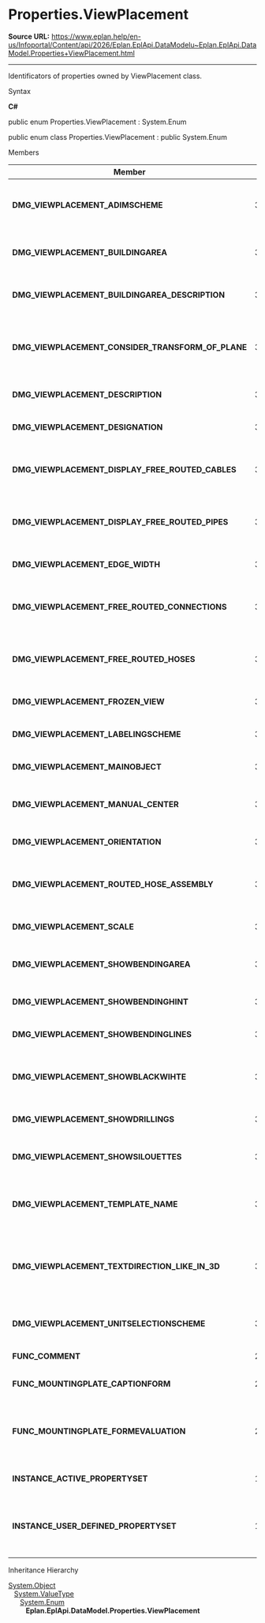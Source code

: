 # Properties.ViewPlacement

**Source URL:** https://www.eplan.help/en-us/Infoportal/Content/api/2026/Eplan.EplApi.DataModelu~Eplan.EplApi.DataModel.Properties+ViewPlacement.html

---

Identificators of properties owned by ViewPlacement class.

Syntax

**C#**



public enum Properties.ViewPlacement : System.Enum

public enum class Properties.ViewPlacement : public System.Enum


Members

| Member | Value | Description |
| --- | --- | --- |
| **DMG\_VIEWPLACEMENT\_ADIMSCHEME** | 36511 | Model view: Scheme for automatic dimensioning # 36511. |
| **DMG\_VIEWPLACEMENT\_BUILDINGAREA** | 36504 | Model view: Layout space name # 36504. |
| **DMG\_VIEWPLACEMENT\_BUILDINGAREA\_DESCRIPTION** | 36505 | Model view: Layout space description # 36505. |
| **DMG\_VIEWPLACEMENT\_CONSIDER\_TRANSFORM\_OF\_PLANE** | 36508 | Model view: Apply viewpoint to mounting surface # 36508. |
| **DMG\_VIEWPLACEMENT\_DESCRIPTION** | 36500 | Model view: Description # 36500. |
| **DMG\_VIEWPLACEMENT\_DESIGNATION** | 36503 | Model view: Name # 36503. |
| **DMG\_VIEWPLACEMENT\_DISPLAY\_FREE\_ROUTED\_CABLES** | 36515 | Model view: Display freely routed cables # 36515. |
| **DMG\_VIEWPLACEMENT\_DISPLAY\_FREE\_ROUTED\_PIPES** | 36523 | Model view: Display freely routed pipes # 36523. |
| **DMG\_VIEWPLACEMENT\_EDGE\_WIDTH** | 36524 | Model view: Edge width # 36524. |
| **DMG\_VIEWPLACEMENT\_FREE\_ROUTED\_CONNECTIONS** | 36516 | Model view: Display freely routed wires # 36516. |
| **DMG\_VIEWPLACEMENT\_FREE\_ROUTED\_HOSES** | 36518 | Model view: Display freely routed hoses # 36518. |
| **DMG\_VIEWPLACEMENT\_FROZEN\_VIEW** | 36502 | Model view: Frozen # 36502. |
| **DMG\_VIEWPLACEMENT\_LABELINGSCHEME** | 36507 | Model view: Item labeling # 36507. |
| **DMG\_VIEWPLACEMENT\_MAINOBJECT** | 36509 | Model view: Basic item # 36509. |
| **DMG\_VIEWPLACEMENT\_MANUAL\_CENTER** | 36501 | Model view: Manual displacement # 36501. |
| **DMG\_VIEWPLACEMENT\_ORIENTATION** | 36514 | Model view: Rotation # 36514. |
| **DMG\_VIEWPLACEMENT\_ROUTED\_HOSE\_ASSEMBLY** | 36517 | Model view: Display freely routed hose lines # 36517. |
| **DMG\_VIEWPLACEMENT\_SCALE** | 36510 | Model view: Scale # 36510. |
| **DMG\_VIEWPLACEMENT\_SHOWBENDINGAREA** | 36521 | Show bending extents # 36521. |
| **DMG\_VIEWPLACEMENT\_SHOWBENDINGHINT** | 36522 | Show bending note # 36522. |
| **DMG\_VIEWPLACEMENT\_SHOWBENDINGLINES** | 36520 | Show bending line # 36520. |
| **DMG\_VIEWPLACEMENT\_SHOWBLACKWIHTE** | 36526 | Model view: Display item edges in black # 36526. |
| **DMG\_VIEWPLACEMENT\_SHOWDRILLINGS** | 36519 | Show drilling pattern # 36519. |
| **DMG\_VIEWPLACEMENT\_SHOWSILOUETTES** | 36513 | Model view: Display item silhouettes # 36513. |
| **DMG\_VIEWPLACEMENT\_TEMPLATE\_NAME** | 36512 | Model view: Name of the report template # 36512. |
| **DMG\_VIEWPLACEMENT\_TEXTDIRECTION\_LIKE\_IN\_3D** | 36525 | Model view: Do not automatically rotate texts from layout space # 36525. |
| **DMG\_VIEWPLACEMENT\_UNITSELECTIONSCHEME** | 36506 | Model view: Selection scheme # 36506. |
| **FUNC\_COMMENT** | 20045 | Remark # 20045. |
| **FUNC\_MOUNTINGPLATE\_CAPTIONFORM** | 20440 | Enclosure legend form # 20440. |
| **FUNC\_MOUNTINGPLATE\_FORMEVALUATION** | 20441 | Suppress generation of the enclosure legend # 20441. |
| **INSTANCE\_ACTIVE\_PROPERTYSET** | 19307 | Property arrangement # 19307. |
| **INSTANCE\_USER\_DEFINED\_PROPERTYSET** | 19008 | User-defined property arrangement: Name # 19008. |

Inheritance Hierarchy

[System.Object](#)  
   [System.ValueType](#)  
      [System.Enum](#)  
         **Eplan.EplApi.DataModel.Properties.ViewPlacement**
